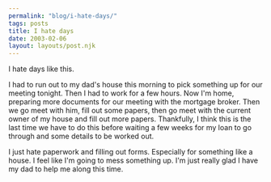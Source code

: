 ```yaml
---
permalink: "blog/i-hate-days/"
tags: posts
title: I hate days
date: 2003-02-06
layout: layouts/post.njk
---
```


I hate days like this.

I had to run out to my dad's house this morning to pick something up for our meeting tonight. Then I had to work for a few hours. Now I'm home, preparing more documents for our meeting with the mortgage broker. Then we go meet with him, fill out some papers, then go meet with the current owner of my house and fill out more papers. Thankfully, I think this is the last time we have to do this before waiting a few weeks for my loan to go through and some details to be worked out.

I just hate paperwork and filling out forms. Especially for something like a house. I feel like I'm going to mess something up. I'm just really glad I have my dad to help me along this time.